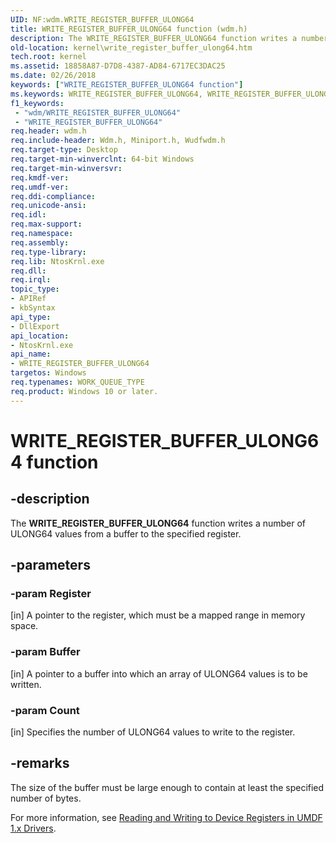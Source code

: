 ```yaml
---
UID: NF:wdm.WRITE_REGISTER_BUFFER_ULONG64
title: WRITE_REGISTER_BUFFER_ULONG64 function (wdm.h)
description: The WRITE_REGISTER_BUFFER_ULONG64 function writes a number of ULONG64 values from a buffer to the specified register.
old-location: kernel\write_register_buffer_ulong64.htm
tech.root: kernel
ms.assetid: 18858A87-D7D8-4387-AD84-6717EC3DAC25
ms.date: 02/26/2018
keywords: ["WRITE_REGISTER_BUFFER_ULONG64 function"]
ms.keywords: WRITE_REGISTER_BUFFER_ULONG64, WRITE_REGISTER_BUFFER_ULONG64 function, kernel.write_register_buffer_ulong64, kernel.write_register_buffer_ulong64, wudfddi_hwaccess/WRITE_REGISTER_BUFFER_ULONG64
f1_keywords:
 - "wdm/WRITE_REGISTER_BUFFER_ULONG64"
 - "WRITE_REGISTER_BUFFER_ULONG64"
req.header: wdm.h
req.include-header: Wdm.h, Miniport.h, Wudfwdm.h
req.target-type: Desktop
req.target-min-winverclnt: 64-bit Windows
req.target-min-winversvr:
req.kmdf-ver:
req.umdf-ver:
req.ddi-compliance:
req.unicode-ansi:
req.idl:
req.max-support:
req.namespace:
req.assembly:
req.type-library:
req.lib: NtosKrnl.exe
req.dll:
req.irql:
topic_type:
- APIRef
- kbSyntax
api_type:
- DllExport
api_location:
- NtosKrnl.exe
api_name:
- WRITE_REGISTER_BUFFER_ULONG64
targetos: Windows
req.typenames: WORK_QUEUE_TYPE
req.product: Windows 10 or later.
---
```


# WRITE_REGISTER_BUFFER_ULONG64 function


## -description


The <b>WRITE_REGISTER_BUFFER_ULONG64</b> function writes a number of ULONG64 values from a buffer to the specified register.



## -parameters




### -param Register 
[in]
A pointer to the register, which must be a mapped range in memory space.


### -param Buffer 
[in]
A pointer to a buffer into which an array of ULONG64 values is to be written.


### -param Count 
[in]
Specifies the number of ULONG64 values to write to the register.




## -remarks



The size of the buffer must be large enough to contain at least the specified number of bytes.

For more information, see <a href="https://docs.microsoft.com/windows-hardware/drivers/wdf/reading-and-writing-to-device-registers-in-umdf-1-x-drivers">Reading and Writing to Device Registers in UMDF 1.x Drivers</a>.



